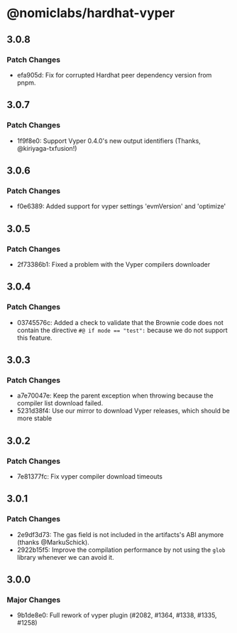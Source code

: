 # @nomiclabs/hardhat-vyper

## 3.0.8

### Patch Changes

- efa905d: Fix for corrupted Hardhat peer dependency version from pnpm.

## 3.0.7

### Patch Changes

- 1f9f8e0: Support Vyper 0.4.0's new output identifiers (Thanks, @kiriyaga-txfusion!)

## 3.0.6

### Patch Changes

- f0e6389: Added support for vyper settings 'evmVersion' and 'optimize'

## 3.0.5

### Patch Changes

- 2f73386b1: Fixed a problem with the Vyper compilers downloader

## 3.0.4

### Patch Changes

- 03745576c: Added a check to validate that the Brownie code does not contain the directive `#@ if mode == "test":` because we do not support this feature.

## 3.0.3

### Patch Changes

- a7e70047e: Keep the parent exception when throwing because the compiler list download failed.
- 5231d38f4: Use our mirror to download Vyper releases, which should be more stable

## 3.0.2

### Patch Changes

- 7e81377fc: Fix vyper compiler download timeouts

## 3.0.1

### Patch Changes

- 2e9df3d73: The gas field is not included in the artifacts's ABI anymore (thanks @MarkuSchick).
- 2922b15f5: Improve the compilation performance by not using the `glob` library whenever we can avoid it.

## 3.0.0

### Major Changes

- 9b1de8e0: Full rework of vyper plugin (#2082, #1364, #1338, #1335, #1258)
